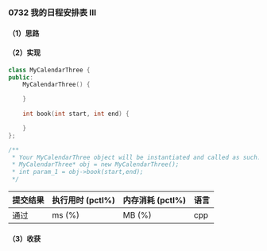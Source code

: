 ### 0732 我的日程安排表 III

#### （1）思路

#### （2）实现

```cpp
class MyCalendarThree {
public:
    MyCalendarThree() {

    }
    
    int book(int start, int end) {

    }
};

/**
 * Your MyCalendarThree object will be instantiated and called as such:
 * MyCalendarThree* obj = new MyCalendarThree();
 * int param_1 = obj->book(start,end);
 */
```

| 提交结果 | 执行用时 (pctl%) | 内存消耗 (pctl%) | 语言 |
|:---------|:-----------------|:-----------------|:-----|
| 通过     |  ms (%)   |  MB (%)  | cpp  |

#### （3）收获
